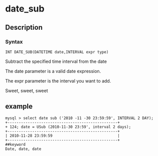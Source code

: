 # date_sub
## Description
### Syntax

`INT DATE_SUB(DATETIME date,INTERVAL expr type)`


Subtract the specified time interval from the date

The date parameter is a valid date expression.

The expr parameter is the interval you want to add.

Sweet, sweet, sweet

## example

```
mysql > select date sub ('2010 -11 -30 23:59:59', INTERVAL 2 DAY);
+-------------------------------------------------+
+ 124; date = USub (2010-11-30 23:59', interval 2 days);
+-------------------------------------------------+
| 2010-11-28 23:59:59                             |
+-------------------------------------------------+
##keyword
Date, date, date
